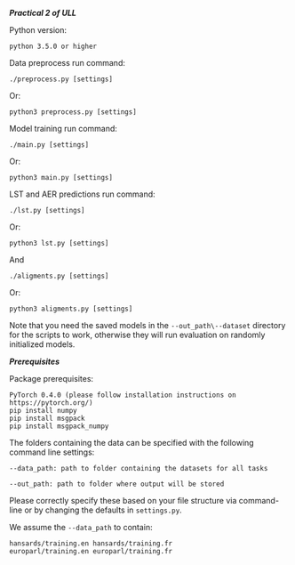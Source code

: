 ***Practical 2 of ULL***

Python version:
```
python 3.5.0 or higher
```

Data preprocess run command:
```
./preprocess.py [settings]
```
Or:
```
python3 preprocess.py [settings]
```

Model training run command:
```
./main.py [settings]
```
Or:
```
python3 main.py [settings]
```

LST and AER predictions run command:
```
./lst.py [settings]
```
Or:
```
python3 lst.py [settings]
```
And
```
./aligments.py [settings]
```
Or:
```
python3 aligments.py [settings]
```
Note that you need the saved models in the `--out_path\--dataset` directory for the scripts to work, otherwise they will run evaluation on randomly initialized models.

***Prerequisites***

Package prerequisites:

```
PyTorch 0.4.0 (please follow installation instructions on https://pytorch.org/)
pip install numpy
pip install msgpack
pip install msgpack_numpy
```

The folders containing the data can be specified with the following command line settings:
```
--data_path: path to folder containing the datasets for all tasks

--out_path: path to folder where output will be stored
```
Please correctly specify these based on your file structure via command-line or by changing the defaults in ```settings.py```.

We assume the `--data_path` to contain:
```
hansards/training.en hansards/training.fr
europarl/training.en europarl/training.fr
```
